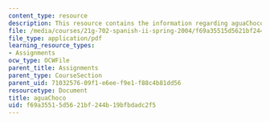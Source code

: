 ```yaml
---
content_type: resource
description: This resource contains the information regarding aguaChoco.
file: /media/courses/21g-702-spanish-ii-spring-2004/f69a35515d5621bf244b19bfbdadc2f5_MIT21G_702S04_agua.pdf
file_type: application/pdf
learning_resource_types:
- Assignments
ocw_type: OCWFile
parent_title: Assignments
parent_type: CourseSection
parent_uid: 71032576-09f1-e6ee-f9e1-f88c4b81dd56
resourcetype: Document
title: aguaChoco
uid: f69a3551-5d56-21bf-244b-19bfbdadc2f5
---
```

